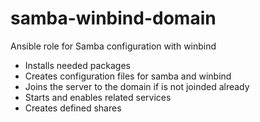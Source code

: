 # samba-winbind-domain

Ansible role for Samba configuration with winbind

- Installs needed packages
- Creates configuration files for samba and winbind
- Joins the server to the domain if is not joinded already
- Starts and enables related services
- Creates defined shares
